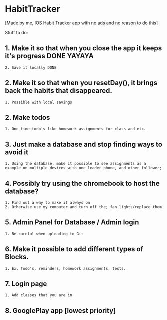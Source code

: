 # HabitTracker

[Made by me, IOS Habit Tracker app with no ads and no reason to do this]

 Stuff to do:
 
 ## 1. Make it so that when you close the app it keeps it's progress DONE YAYAYA
    2. Save it locally DONE
 ## 2. Make it so that when you resetDay(), it brings back the habits that disappeared.
    1. Possible with local savings
 ## 2. Make todos
    1. One time todo's like homework assignments for class and etc.
 ## 3. Just make a database and stop finding ways to avoid it
    1. Using the database, make it possible to see assignments as a example on multiple devices with one leader phone, and other follower;
 ## 4. Possibly try using the chromebook to host the database?
    1. Find out a way to make it always on
    2. Otherwise use my computer and turn off the; fan lights/replace them
 ## 5. Admin Panel for Database / Admin login
    1. Be careful when uploading to Git
 ## 6. Make it possible to add different types of Blocks.
    1. Ex. Todo's, reminders, homework assignments, tests.
 ## 7. Login page
    1. Add classes that you are in
 ## 8. GooglePlay app [lowest priority]
